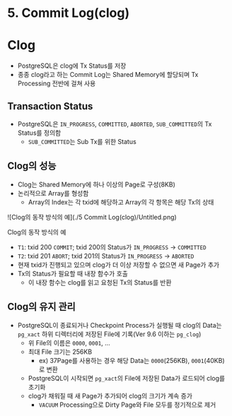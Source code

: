 # 5. Commit Log(clog)

# Clog

- PostgreSQL은 clog에 Tx Status를 저장
- 종종 clog라고 하는 Commit Log는 Shared Memory에 할당되며 Tx Processing 전반에 걸쳐 사용

## Transaction Status

- PostgreSQL은 `IN_PROGRESS`, `COMMITTED`, `ABORTED`, `SUB_COMMITTED`의 Tx Status를 정의함
    - `SUB_COMMITTED`는 Sub Tx를 위한 Status

## Clog의 성능

- Clog는 Shared Memory에 하나 이상의 Page로 구성(8KB)
- 논리적으로 Array를 형성함
    - Array의 Index는 각 txid에 해당하고 Array의 각 항목은 해당 Tx의 상태

![Clog의 동작 방식의 예](./5 Commit Log(clog)/Untitled.png)

Clog의 동작 방식의 예

- `T1`: txid 200 `COMMIT`; txid 200의 Status가 `IN_PROGRESS` → `COMMITTED`
- `T2`: txid 201 `ABORT`; txid 201의 Status가 `IN_PROGRESS` → `ABORTED`
- 현재 txid가 진행되고 있으며 clog가 더 이상 저장할 수 없으면 새 Page가 추가
- Tx의 Status가 필요할 때 내장 함수가 호출
    - 이 내장 함수는 clog를 읽고 요청된 Tx의 Status를 반환

## Clog의 유지 관리

- PostgreSQL이 종료되거나 Checkpoint Process가 실행될 때 clog의 Data는 `pg_xact` 하위 디렉터리에 저장된 File에 기록(Ver 9.6 이하는 `pg_clog`)
    - 위 File의 이름은 `0000`, `0001`, …
    - 최대 File 크기는 256KB
        - ex) 37Page를 사용하는 경우 해당 Data는 `0000`(256KB), `0001`(40KB)로 변환
    - PostgreSQL이 시작되면 `pg_xact`의 File에 저장된 Data가 로드되어 clog를 초기화
    - clog가 채워질 때 새 Page가 추가되어 clog의 크기가 계속 증가
        - `VACUUM` Processing으로 Dirty Page와 File 모두를 정기적으로 제거